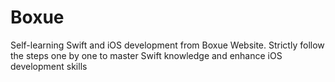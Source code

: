 # Boxue
Self-learning Swift and iOS development from Boxue Website.
Strictly follow the steps one by one to master Swift knowledge and enhance iOS development skills
